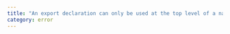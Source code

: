 ```yaml
---
title: "An export declaration can only be used at the top level of a namespace or module."
category: error
---
```

